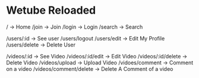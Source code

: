 # Wetube Reloaded

/ -> Home
/join -> Join
/login -> Login
/search -> Search

/users/:id -> See user
/users/logout
/users/edit -> Edit My Profile
/users/delete -> Delete User

/videos/:id -> See Video
/videos/:id/edit -> Edit Video
/videos/:id/delete -> Delete Video
/videos/upload -> Upload Video
/vidoes/comment -> Comment on a video
/videos/comment/delete -> Delete A Comment of a video
